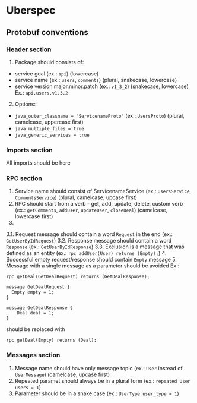 # Uberspec

## Protobuf conventions

### Header section

1. Package should consists of:
- service goal (ex.: `api`) (lowercase)
- service name (ex.: `users`, `comments`) (plural, snakecase, lowercase)
- service version major.minor.patch (ex.: `v1_3_2`) (snakecase, lowercase)
Ex.: `api.users.v1.3.2`

2. Options:
- `java_outer_classname = "ServicenameProto"` (ex.: `UsersProto`) (plural, camelcase, uppercase first)
- `java_multiple_files = true`
- `java_generic_services = true`

### Imports section

All imports should be here

### RPC section

1. Service name should consist of ServicenameService (ex.: `UsersService`, `CommentsService`) (plural, camelcase, upcase first)
2. RPC should start from a verb - get, add, update, delete, custom verb (ex.: `getComments`, `addUser`, `updateUser`, `closeDeal`) (camelcase, lowercase first)
3. 
3.1. Request message should contain a word `Request` in the end (ex.: `GetUserByIdRequest`)
3.2. Response message should contain a word `Response` (ex.: `GetUserByIdResponse`)
3.3. Exclusion is a message that was defined as an entity (ex.: `rpc addUser(User) returns (Empty);`)
4. Successful empty request/response should contain `Empty` message
5. Message with a single message as a parameter should be avoided
Ex.:
```
rpc getDeal(GetDealRequest) returns (GetDealResponse);

message GetDealRequest {
  Empty empty = 1;
}

message GetDealResponse {
    Deal deal = 1;
}
```

should be replaced with

```
rpc getDeal(Empty) returns (Deal);
```

### Messages section

1. Message name should have only message topic (ex.: `User` instead of `UserMessage`) (camelcase, upcase first)
2. Repeated paramet should always be in a plural form (ex.: `repeated User users = 1`)
3. Parameter should be in a snake case (ex.: `UserType user_type = 1`)
